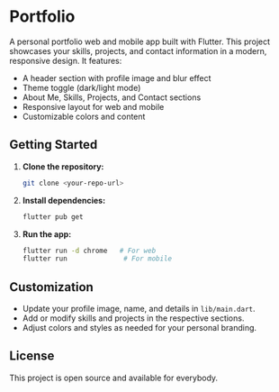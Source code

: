
# Portfolio

A personal portfolio web and mobile app built with Flutter. This project showcases your skills, projects, and contact information in a modern, responsive design. It features:

- A header section with profile image and blur effect
- Theme toggle (dark/light mode)
- About Me, Skills, Projects, and Contact sections
- Responsive layout for web and mobile
- Customizable colors and content

## Getting Started

1. **Clone the repository:**
	```sh
	git clone <your-repo-url>
	```
2. **Install dependencies:**
	```sh
	flutter pub get
	```
3. **Run the app:**
	```sh
	flutter run -d chrome   # For web
	flutter run              # For mobile
	```

## Customization
- Update your profile image, name, and details in `lib/main.dart`.
- Add or modify skills and projects in the respective sections.
- Adjust colors and styles as needed for your personal branding.

## License
This project is open source and available for everybody.
